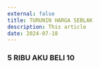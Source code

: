 ```yaml
---
external: false
title: TURUNIN HARGA SEBLAK
description: This article
date: 2024-07-18
---
```


### 5 RIBU AKU BELI 10